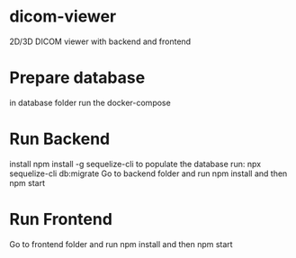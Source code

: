 # dicom-viewer

2D/3D DICOM viewer with backend and frontend

# Prepare database

in database folder run the docker-compose

# Run Backend

install npm install -g sequelize-cli
to populate the database run: npx sequelize-cli db:migrate
Go to backend folder and run npm install and then npm start

# Run Frontend

Go to frontend folder and run npm install and then npm start
